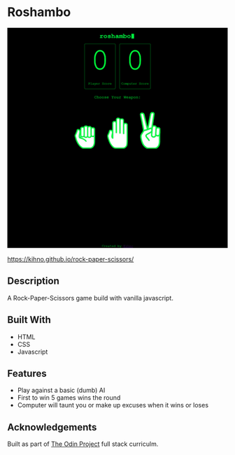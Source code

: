 # Roshambo

![](images/roshambo.png)

https://kihno.github.io/rock-paper-scissors/

## Description

A Rock-Paper-Scissors game build with vanilla javascript.

## Built With

- HTML
- CSS
- Javascript

## Features

- Play against a basic (dumb) AI
- First to win 5 games wins the round
- Computer will taunt you or make up excuses when it wins or loses

## Acknowledgements

Built as part of [The Odin Project](https://www.theodinproject.com/) full stack curriculm.